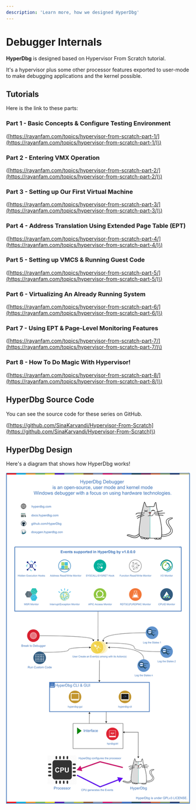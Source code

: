 ```yaml
---
description: 'Learn more, how we designed HyperDbg'
---
```


# Debugger Internals

**HyperDbg** is designed based on Hypervisor From Scratch tutorial.

It's a hypervisor plus some other processor features exported to user-mode to make debugging applications and the kernel possible.

## Tutorials

Here is the link to these parts:

### **Part 1 - Basic Concepts & Configure Testing Environment**

 \([https://rayanfam.com/topics/hypervisor-from-scratch-part-1/](https://rayanfam.com/topics/hypervisor-from-scratch-part-1/)\)

### **Part 2 - Entering VMX Operation**

\([https://rayanfam.com/topics/hypervisor-from-scratch-part-2/](https://rayanfam.com/topics/hypervisor-from-scratch-part-2/)\)

### **Part 3 - Setting up Our First Virtual Machine**

\([https://rayanfam.com/topics/hypervisor-from-scratch-part-3/](https://rayanfam.com/topics/hypervisor-from-scratch-part-3/)\)

### **Part 4 - Address Translation Using Extended Page Table \(EPT\)**

\([https://rayanfam.com/topics/hypervisor-from-scratch-part-4/](https://rayanfam.com/topics/hypervisor-from-scratch-part-4/)\)

### **Part 5 - Setting up VMCS & Running Guest Code**

\([https://rayanfam.com/topics/hypervisor-from-scratch-part-5/](https://rayanfam.com/topics/hypervisor-from-scratch-part-5/)\)

### **Part 6 - Virtualizing An Already Running System** 

\([https://rayanfam.com/topics/hypervisor-from-scratch-part-6/](https://rayanfam.com/topics/hypervisor-from-scratch-part-6/)\)

### **Part 7 - Using EPT & Page-Level Monitoring Features** 

\([https://rayanfam.com/topics/hypervisor-from-scratch-part-7/](https://rayanfam.com/topics/hypervisor-from-scratch-part-7/)\)

### **Part 8 - How To Do Magic With Hypervisor!** 

\([https://rayanfam.com/topics/hypervisor-from-scratch-part-8/](https://rayanfam.com/topics/hypervisor-from-scratch-part-8/)\)

## HyperDbg Source Code

You can see the source code for these series on GitHub.

\([https://github.com/SinaKarvandi/Hypervisor-From-Scratch](https://github.com/SinaKarvandi/Hypervisor-From-Scratch)\)

## HyperDbg Design 

Here's a diagram that shows how HyperDbg works!

![](../../.gitbook/assets/diagram_hq_v1.png)



